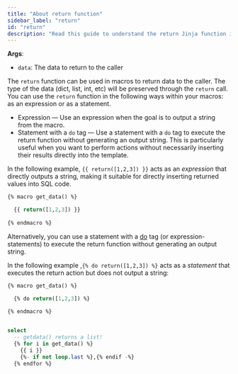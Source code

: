 ```yaml
---
title: "About return function"
sidebar_label: "return"
id: "return"
description: "Read this guide to understand the return Jinja function in dbt."
---
```


__Args__:

 * `data`: The data to return to the caller

The `return` function can be used in macros to return data to the caller. The type of the data (dict, list, int, etc) will be preserved through the `return` call.  You can use the `return` function in the following ways within your macros: as an expression or as a statement.

- Expression &mdash; Use an expression when the goal is to output a string from the macro.
- Statement with a `do` tag &mdash; Use a statement with a `do` tag to execute the return function without generating an output string.  This is particularly useful when you want to perform actions without necessarily inserting their results directly into the template. 

In the following example, `{{ return([1,2,3]) }}` acts as an _expression_ that directly outputs a string, making it suitable for directly inserting returned values into SQL code.

<File name='macros/get_data.sql'>

```sql
{% macro get_data() %}

  {{ return([1,2,3]) }}
  
{% endmacro %}
```

</File>

Alternatively, you can use a statement with a [do](https://jinja.palletsprojects.com/en/3.0.x/extensions/#expression-statement) tag (or expression-statements) to execute the return function without generating an output string.  

In the following example ,`{% do return([1,2,3]) %}` acts as a _statement_ that executes the return action but does not output a string:

<File name='macros/get_data.sql'>

```sql
{% macro get_data() %}

  {% do return([1,2,3]) %}
  
{% endmacro %}
```

</File>


<File name='models/my_model.sql'>

```sql

select
  -- getdata() returns a list!
  {% for i in get_data() %}
    {{ i }}
    {%- if not loop.last %},{% endif -%}
  {% endfor %}
```

</File>
